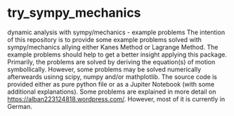 # try_sympy_mechanics
dynamic analysis with sympy/mechanics - example problems
The intention of this repository is to provide some example problems solved with sympy/mechanics allying either Kanes Method or Lagrange Method. The example problems should help to get a better insight applying this package.
Primarily, the problems are solved by deriving the equation(s) of motion symbollically. However, some problems may be solved numerically afterweards usinng scipy, numpy and/or mathplotlib.
The source code is provided either as pure python file or as a Jupiter Notebook (with some additional explanations).
Some problems are explained in more detail on https://alban223124818.wordpress.com/. However, most of it is currently in German. 
